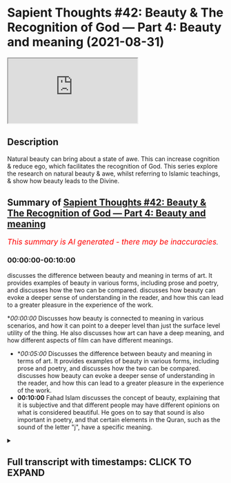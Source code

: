 # Sapient Thoughts #42: Beauty & The Recognition of God — Part 4: Beauty and meaning (2021-08-31)

<iframe loading='lazy' allow='autoplay' src='https://www.youtube.com/embed/sdMYWj65pY0'></iframe>

## Description

Natural beauty can bring about a state of awe. This can increase cognition & reduce ego, which facilitates the recognition of God. This series explore the research on natural beauty & awe, whilst referring to Islamic teachings, & show how beauty leads to the Divine.

## Summary of [Sapient Thoughts #42: Beauty & The Recognition of God — Part 4: Beauty and meaning](https://www.youtube.com/watch?v=sdMYWj65pY0)


*<span style="color:red; font-size:125%">This summary is AI generated - there may be inaccuracies</span>. [](/)*

### <a onclick="modifyYTiframeseektime('0')">00:00:00-00:10:00</a>

discusses the difference between beauty and meaning in terms of art. It provides examples of beauty in various forms, including prose and poetry, and discusses how the two can be compared. discusses how beauty can evoke a deeper sense of understanding in the reader, and how this can lead to a greater pleasure in the experience of the work.

**<a onclick="modifyYTiframeseektime('0')">00:00:00</a>* Discusses how beauty is connected to meaning in various scenarios, and how it can point to a deeper level than just the surface level utility of the thing. He also discusses how art can have a deep meaning, and how different aspects of film can have different meanings.
* **<a onclick="modifyYTiframeseektime('300')">00:05:00</a>* Discusses the difference between beauty and meaning in terms of art. It provides examples of beauty in various forms, including prose and poetry, and discusses how the two can be compared. discusses how beauty can evoke a deeper sense of understanding in the reader, and how this can lead to a greater pleasure in the experience of the work.
* **<a onclick="modifyYTiframeseektime('600')">00:10:00</a>** Fahad Islam discusses the concept of beauty, explaining that it is subjective and that different people may have different opinions on what is considered beautiful. He goes on to say that sound is also important in poetry, and that certain elements in the Quran, such as the sound of the letter "j", have a specific meaning.

<details><summary><h2>Full transcript with timestamps: CLICK TO EXPAND</h2></summary>

<a onclick="modifyYTiframeseektime('2')">0:00:02</a> [Music]  
<a onclick="modifyYTiframeseektime('17')">0:00:17</a> welcome to another episode of sapient  
<a onclick="modifyYTiframeseektime('19')">0:00:19</a> thoughts  
<a onclick="modifyYTiframeseektime('20')">0:00:20</a> where we discuss theo philosophical  
<a onclick="modifyYTiframeseektime('22')">0:00:22</a> issues where we  
<a onclick="modifyYTiframeseektime('24')">0:00:24</a> answer contentions against islam  
<a onclick="modifyYTiframeseektime('27')">0:00:27</a> and where we provide a robust case for  
<a onclick="modifyYTiframeseektime('29')">0:00:29</a> the veracity of islam  
<a onclick="modifyYTiframeseektime('31')">0:00:31</a> in today's episode which is one of a  
<a onclick="modifyYTiframeseektime('33')">0:00:33</a> multiple multi-part series  
<a onclick="modifyYTiframeseektime('35')">0:00:35</a> on the topic of beauty and the  
<a onclick="modifyYTiframeseektime('37')">0:00:37</a> recognition of god  
<a onclick="modifyYTiframeseektime('39')">0:00:39</a> we are going to be continuing our  
<a onclick="modifyYTiframeseektime('41')">0:00:41</a> discussion  
<a onclick="modifyYTiframeseektime('42')">0:00:42</a> from the last episode so if you remember  
<a onclick="modifyYTiframeseektime('44')">0:00:44</a> from the last episode we had given  
<a onclick="modifyYTiframeseektime('46')">0:00:46</a> a conceptualization of beauty and now  
<a onclick="modifyYTiframeseektime('49')">0:00:49</a> what we want to do in today's episode  
<a onclick="modifyYTiframeseektime('51')">0:00:51</a> is that we are going to look at how  
<a onclick="modifyYTiframeseektime('53')">0:00:53</a> beauty is connected to meaning  
<a onclick="modifyYTiframeseektime('55')">0:00:55</a> in various scenarios and where we  
<a onclick="modifyYTiframeseektime('58')">0:00:58</a> experience beauty  
<a onclick="modifyYTiframeseektime('59')">0:00:59</a> so let me start with when we're talking  
<a onclick="modifyYTiframeseektime('63')">0:01:03</a> about  
<a onclick="modifyYTiframeseektime('64')">0:01:04</a> beauty being connected to meaning what  
<a onclick="modifyYTiframeseektime('66')">0:01:06</a> we're saying here is that beauty is  
<a onclick="modifyYTiframeseektime('68')">0:01:08</a> connected to meaning in the sense that  
<a onclick="modifyYTiframeseektime('70')">0:01:10</a> it's giving you something  
<a onclick="modifyYTiframeseektime('71')">0:01:11</a> deeper than a surface meaning  
<a onclick="modifyYTiframeseektime('74')">0:01:14</a> okay so let's take and let's compare  
<a onclick="modifyYTiframeseektime('77')">0:01:17</a> two types of interests you have an  
<a onclick="modifyYTiframeseektime('80')">0:01:20</a> aesthetic interest and a utilitarian  
<a onclick="modifyYTiframeseektime('82')">0:01:22</a> interest  
<a onclick="modifyYTiframeseektime('83')">0:01:23</a> right now what does that mean let's give  
<a onclick="modifyYTiframeseektime('85')">0:01:25</a> an example to to elucidate the point  
<a onclick="modifyYTiframeseektime('88')">0:01:28</a> when a person sets a table for some  
<a onclick="modifyYTiframeseektime('91')">0:01:31</a> guests  
<a onclick="modifyYTiframeseektime('92')">0:01:32</a> now someone could quote unquote set a  
<a onclick="modifyYTiframeseektime('95')">0:01:35</a> table  
<a onclick="modifyYTiframeseektime('96')">0:01:36</a> by putting some paper plates on the  
<a onclick="modifyYTiframeseektime('98')">0:01:38</a> table  
<a onclick="modifyYTiframeseektime('99')">0:01:39</a> and some plastic utensils and  
<a onclick="modifyYTiframeseektime('102')">0:01:42</a> you know and and that's it that's  
<a onclick="modifyYTiframeseektime('104')">0:01:44</a> they've set the table  
<a onclick="modifyYTiframeseektime('106')">0:01:46</a> now this is one setting of a table which  
<a onclick="modifyYTiframeseektime('108')">0:01:48</a> one could say is quite utilitarian  
<a onclick="modifyYTiframeseektime('110')">0:01:50</a> it's based on a the utilization  
<a onclick="modifyYTiframeseektime('114')">0:01:54</a> of the plate in the sense that there is  
<a onclick="modifyYTiframeseektime('116')">0:01:56</a> a practical value of the plate  
<a onclick="modifyYTiframeseektime('118')">0:01:58</a> the plate is there someone takes it they  
<a onclick="modifyYTiframeseektime('120')">0:02:00</a> take food and we're done  
<a onclick="modifyYTiframeseektime('122')">0:02:02</a> now compare that to someone who sets the  
<a onclick="modifyYTiframeseektime('124')">0:02:04</a> table  
<a onclick="modifyYTiframeseektime('126')">0:02:06</a> by way of beautifying it so there is an  
<a onclick="modifyYTiframeseektime('128')">0:02:08</a> aesthetic interest here  
<a onclick="modifyYTiframeseektime('130')">0:02:10</a> and so when someone sets the table with  
<a onclick="modifyYTiframeseektime('133')">0:02:13</a> a very nice tablecloth  
<a onclick="modifyYTiframeseektime('135')">0:02:15</a> they add to it you know candles to the  
<a onclick="modifyYTiframeseektime('137')">0:02:17</a> table and they would have  
<a onclick="modifyYTiframeseektime('139')">0:02:19</a> napkins that are cloth based and wrapped  
<a onclick="modifyYTiframeseektime('141')">0:02:21</a> and put on the plates  
<a onclick="modifyYTiframeseektime('142')">0:02:22</a> the plates have been set and they're  
<a onclick="modifyYTiframeseektime('144')">0:02:24</a> china plates and  
<a onclick="modifyYTiframeseektime('146')">0:02:26</a> utensils real utensils on table mats  
<a onclick="modifyYTiframeseektime('149')">0:02:29</a> that are  
<a onclick="modifyYTiframeseektime('149')">0:02:29</a> that have a design on them and when you  
<a onclick="modifyYTiframeseektime('152')">0:02:32</a> look at this particular setup of the  
<a onclick="modifyYTiframeseektime('153')">0:02:33</a> dining table  
<a onclick="modifyYTiframeseektime('155')">0:02:35</a> you see that there's a beauty to it  
<a onclick="modifyYTiframeseektime('158')">0:02:38</a> this beauty transcends the mere utility  
<a onclick="modifyYTiframeseektime('162')">0:02:42</a> of just  
<a onclick="modifyYTiframeseektime('162')">0:02:42</a> having plates and having utensils so  
<a onclick="modifyYTiframeseektime('165')">0:02:45</a> what we can say is that  
<a onclick="modifyYTiframeseektime('167')">0:02:47</a> that additional element of beauty is  
<a onclick="modifyYTiframeseektime('170')">0:02:50</a> connected with some sort of meaning  
<a onclick="modifyYTiframeseektime('171')">0:02:51</a> in the sense that when the host sets the  
<a onclick="modifyYTiframeseektime('173')">0:02:53</a> table like that  
<a onclick="modifyYTiframeseektime('175')">0:02:55</a> it could be pointing towards something  
<a onclick="modifyYTiframeseektime('177')">0:02:57</a> beyond just  
<a onclick="modifyYTiframeseektime('178')">0:02:58</a> the host wants you to eat it could be  
<a onclick="modifyYTiframeseektime('180')">0:03:00</a> that the host  
<a onclick="modifyYTiframeseektime('181')">0:03:01</a> values the the the the participant or  
<a onclick="modifyYTiframeseektime('185')">0:03:05</a> the guest that's coming over  
<a onclick="modifyYTiframeseektime('186')">0:03:06</a> and therefore they took out time to  
<a onclick="modifyYTiframeseektime('188')">0:03:08</a> beautify because remember  
<a onclick="modifyYTiframeseektime('190')">0:03:10</a> beauty is something that pleases us not  
<a onclick="modifyYTiframeseektime('192')">0:03:12</a> in a sensual way  
<a onclick="modifyYTiframeseektime('194')">0:03:14</a> but there is an aspect of beauty that  
<a onclick="modifyYTiframeseektime('196')">0:03:16</a> pleases the person  
<a onclick="modifyYTiframeseektime('197')">0:03:17</a> so the meaning here could be about the  
<a onclick="modifyYTiframeseektime('200')">0:03:20</a> host  
<a onclick="modifyYTiframeseektime('201')">0:03:21</a> or it could also say something about the  
<a onclick="modifyYTiframeseektime('203')">0:03:23</a> guest or the value of the guest  
<a onclick="modifyYTiframeseektime('205')">0:03:25</a> right and so there's a meaning that goes  
<a onclick="modifyYTiframeseektime('207')">0:03:27</a> beyond just the utilitarian interest  
<a onclick="modifyYTiframeseektime('210')">0:03:30</a> there's an aesthetic interest here and  
<a onclick="modifyYTiframeseektime('212')">0:03:32</a> that points to a meaning that's deeper  
<a onclick="modifyYTiframeseektime('214')">0:03:34</a> than the surface level  
<a onclick="modifyYTiframeseektime('215')">0:03:35</a> utility of plates and utensils  
<a onclick="modifyYTiframeseektime('218')">0:03:38</a> now we could also  
<a onclick="modifyYTiframeseektime('222')">0:03:42</a> talk about beauty being connected to  
<a onclick="modifyYTiframeseektime('224')">0:03:44</a> meaning meaning it points to something  
<a onclick="modifyYTiframeseektime('225')">0:03:45</a> deeper  
<a onclick="modifyYTiframeseektime('226')">0:03:46</a> than a surface level meaning when we  
<a onclick="modifyYTiframeseektime('228')">0:03:48</a> talk about arts and entertainment  
<a onclick="modifyYTiframeseektime('231')">0:03:51</a> so something that is entertaining  
<a onclick="modifyYTiframeseektime('234')">0:03:54</a> would have a kind of surface level  
<a onclick="modifyYTiframeseektime('236')">0:03:56</a> pleasure  
<a onclick="modifyYTiframeseektime('237')">0:03:57</a> so when you watch a movie that is just  
<a onclick="modifyYTiframeseektime('239')">0:03:59</a> merely entertaining  
<a onclick="modifyYTiframeseektime('240')">0:04:00</a> you you know you watch it you enjoy it  
<a onclick="modifyYTiframeseektime('243')">0:04:03</a> and then that's it you're finished  
<a onclick="modifyYTiframeseektime('245')">0:04:05</a> but when it comes to something that is  
<a onclick="modifyYTiframeseektime('247')">0:04:07</a> related to art  
<a onclick="modifyYTiframeseektime('249')">0:04:09</a> it not only has this idea of you being  
<a onclick="modifyYTiframeseektime('253')">0:04:13</a> entertained for a short amount of time  
<a onclick="modifyYTiframeseektime('255')">0:04:15</a> but it allows a person or perhaps causes  
<a onclick="modifyYTiframeseektime('258')">0:04:18</a> a person  
<a onclick="modifyYTiframeseektime('259')">0:04:19</a> to think deeply so for instance you know  
<a onclick="modifyYTiframeseektime('262')">0:04:22</a> if  
<a onclick="modifyYTiframeseektime('262')">0:04:22</a> if if you're a movie buff there may be  
<a onclick="modifyYTiframeseektime('265')">0:04:25</a> certain movies that  
<a onclick="modifyYTiframeseektime('267')">0:04:27</a> are just there to entertain there may be  
<a onclick="modifyYTiframeseektime('268')">0:04:28</a> you know some sort of fleeting action  
<a onclick="modifyYTiframeseektime('270')">0:04:30</a> movies where you  
<a onclick="modifyYTiframeseektime('271')">0:04:31</a> watch the movie you're entertained for  
<a onclick="modifyYTiframeseektime('273')">0:04:33</a> the duration the movie and that's pretty  
<a onclick="modifyYTiframeseektime('274')">0:04:34</a> much it you're not really thinking much  
<a onclick="modifyYTiframeseektime('276')">0:04:36</a> about  
<a onclick="modifyYTiframeseektime('276')">0:04:36</a> the the meaning behind you know uh you  
<a onclick="modifyYTiframeseektime('279')">0:04:39</a> know something related to that movie  
<a onclick="modifyYTiframeseektime('281')">0:04:41</a> you may have other movies where there is  
<a onclick="modifyYTiframeseektime('284')">0:04:44</a> a certain artistic element that's  
<a onclick="modifyYTiframeseektime('286')">0:04:46</a> very deep and very beautiful and so  
<a onclick="modifyYTiframeseektime('288')">0:04:48</a> there's a meaning behind it so every  
<a onclick="modifyYTiframeseektime('290')">0:04:50</a> kind of  
<a onclick="modifyYTiframeseektime('291')">0:04:51</a> shot and every angle and and every you  
<a onclick="modifyYTiframeseektime('293')">0:04:53</a> know the filmatography and everything  
<a onclick="modifyYTiframeseektime('295')">0:04:55</a> involved  
<a onclick="modifyYTiframeseektime('296')">0:04:56</a> has a certain meaning the color of the  
<a onclick="modifyYTiframeseektime('299')">0:04:59</a> particular movie has a certain  
<a onclick="modifyYTiframeseektime('301')">0:05:01</a> you know it's supposed to convey a  
<a onclick="modifyYTiframeseektime('302')">0:05:02</a> certain feeling which has a certain  
<a onclick="modifyYTiframeseektime('304')">0:05:04</a> meaning  
<a onclick="modifyYTiframeseektime('305')">0:05:05</a> so we can look at the idea of beauty  
<a onclick="modifyYTiframeseektime('308')">0:05:08</a> when there's a film that is you know  
<a onclick="modifyYTiframeseektime('310')">0:05:10</a> related to its beauty and it's  
<a onclick="modifyYTiframeseektime('312')">0:05:12</a> you know how it's being you know how it  
<a onclick="modifyYTiframeseektime('314')">0:05:14</a> was being how it was composed  
<a onclick="modifyYTiframeseektime('316')">0:05:16</a> and how the audience is supposed to look  
<a onclick="modifyYTiframeseektime('318')">0:05:18</a> at it and think about it deeply  
<a onclick="modifyYTiframeseektime('319')">0:05:19</a> perhaps um and compare that to let's say  
<a onclick="modifyYTiframeseektime('322')">0:05:22</a> a movie that was just there for  
<a onclick="modifyYTiframeseektime('323')">0:05:23</a> entertainment purposes  
<a onclick="modifyYTiframeseektime('325')">0:05:25</a> that being said the movie that has kind  
<a onclick="modifyYTiframeseektime('328')">0:05:28</a> of  
<a onclick="modifyYTiframeseektime('328')">0:05:28</a> more to it has a deeper you know like a  
<a onclick="modifyYTiframeseektime('330')">0:05:30</a> certain color hue  
<a onclick="modifyYTiframeseektime('332')">0:05:32</a> a certain a certain way that the the  
<a onclick="modifyYTiframeseektime('333')">0:05:33</a> movie has been uh recorded  
<a onclick="modifyYTiframeseektime('335')">0:05:35</a> the the the camera angles uh the types  
<a onclick="modifyYTiframeseektime('339')">0:05:39</a> of cameras  
<a onclick="modifyYTiframeseektime('340')">0:05:40</a> the grittiness of the film there's so  
<a onclick="modifyYTiframeseektime('342')">0:05:42</a> many things that give the film a certain  
<a onclick="modifyYTiframeseektime('344')">0:05:44</a> feeling  
<a onclick="modifyYTiframeseektime('345')">0:05:45</a> which is there to allow the audience or  
<a onclick="modifyYTiframeseektime('348')">0:05:48</a> cause the audience to think  
<a onclick="modifyYTiframeseektime('349')">0:05:49</a> deeper about the film right so we can  
<a onclick="modifyYTiframeseektime('352')">0:05:52</a> see  
<a onclick="modifyYTiframeseektime('352')">0:05:52</a> this distinction between beauty in the  
<a onclick="modifyYTiframeseektime('355')">0:05:55</a> sense that beauty points  
<a onclick="modifyYTiframeseektime('357')">0:05:57</a> to meaning and it points to something  
<a onclick="modifyYTiframeseektime('358')">0:05:58</a> deeper than a surface level meaning when  
<a onclick="modifyYTiframeseektime('360')">0:06:00</a> we compare  
<a onclick="modifyYTiframeseektime('361')">0:06:01</a> arts and entertainment so another  
<a onclick="modifyYTiframeseektime('364')">0:06:04</a> example that we can provide  
<a onclick="modifyYTiframeseektime('366')">0:06:06</a> is in the realm of uh literature or or  
<a onclick="modifyYTiframeseektime('369')">0:06:09</a> or or writing and here we can com  
<a onclick="modifyYTiframeseektime('373')">0:06:13</a> we can compare prose and poetry  
<a onclick="modifyYTiframeseektime('376')">0:06:16</a> so when we think of prose prose is like  
<a onclick="modifyYTiframeseektime('378')">0:06:18</a> the composition of something it's just  
<a onclick="modifyYTiframeseektime('380')">0:06:20</a> something that  
<a onclick="modifyYTiframeseektime('381')">0:06:21</a> someone has put together and it's  
<a onclick="modifyYTiframeseektime('382')">0:06:22</a> therefore let's say informational  
<a onclick="modifyYTiframeseektime('384')">0:06:24</a> purposes  
<a onclick="modifyYTiframeseektime('385')">0:06:25</a> so you could think of something like an  
<a onclick="modifyYTiframeseektime('387')">0:06:27</a> organic chemistry textbook  
<a onclick="modifyYTiframeseektime('390')">0:06:30</a> poetry on the other hand has an  
<a onclick="modifyYTiframeseektime('392')">0:06:32</a> additional  
<a onclick="modifyYTiframeseektime('393')">0:06:33</a> purpose behind it poetry not only is  
<a onclick="modifyYTiframeseektime('395')">0:06:35</a> there to let's say convey  
<a onclick="modifyYTiframeseektime('397')">0:06:37</a> some sort of information but it's there  
<a onclick="modifyYTiframeseektime('400')">0:06:40</a> to not only convey information but it  
<a onclick="modifyYTiframeseektime('401')">0:06:41</a> has an  
<a onclick="modifyYTiframeseektime('401')">0:06:41</a> element and add an element of beauty so  
<a onclick="modifyYTiframeseektime('404')">0:06:44</a> if you think about prose being your  
<a onclick="modifyYTiframeseektime('405')">0:06:45</a> organic chemistry textbook  
<a onclick="modifyYTiframeseektime('407')">0:06:47</a> this is something you may read once and  
<a onclick="modifyYTiframeseektime('409')">0:06:49</a> maybe you need to read it to study for  
<a onclick="modifyYTiframeseektime('411')">0:06:51</a> an exam  
<a onclick="modifyYTiframeseektime('412')">0:06:52</a> and then you study for the exam and then  
<a onclick="modifyYTiframeseektime('413')">0:06:53</a> you maybe never go back to it or maybe  
<a onclick="modifyYTiframeseektime('415')">0:06:55</a> you go back to it  
<a onclick="modifyYTiframeseektime('416')">0:06:56</a> just to refer and get some information  
<a onclick="modifyYTiframeseektime('418')">0:06:58</a> extract some information from it  
<a onclick="modifyYTiframeseektime('419')">0:06:59</a> but you're really never going to go back  
<a onclick="modifyYTiframeseektime('421')">0:07:01</a> to it because you you derive some sort  
<a onclick="modifyYTiframeseektime('423')">0:07:03</a> of deeper pleasure  
<a onclick="modifyYTiframeseektime('424')">0:07:04</a> out of that i mean well maybe derive  
<a onclick="modifyYTiframeseektime('426')">0:07:06</a> some pleasure out of it because of the  
<a onclick="modifyYTiframeseektime('428')">0:07:08</a> subject matter but here we're talking  
<a onclick="modifyYTiframeseektime('430')">0:07:10</a> about the idea of it's giving you  
<a onclick="modifyYTiframeseektime('432')">0:07:12</a> information  
<a onclick="modifyYTiframeseektime('433')">0:07:13</a> and that's pretty much it whereas when  
<a onclick="modifyYTiframeseektime('435')">0:07:15</a> you compare that to  
<a onclick="modifyYTiframeseektime('436')">0:07:16</a> poetry poetry is something more  
<a onclick="modifyYTiframeseektime('440')">0:07:20</a> poetry has a pleasure that that that  
<a onclick="modifyYTiframeseektime('443')">0:07:23</a> that is  
<a onclick="modifyYTiframeseektime('444')">0:07:24</a> more than just extracting information  
<a onclick="modifyYTiframeseektime('446')">0:07:26</a> from something  
<a onclick="modifyYTiframeseektime('447')">0:07:27</a> so if i was to to to read out a poem by  
<a onclick="modifyYTiframeseektime('451')">0:07:31</a> emily dickinson which is called  
<a onclick="modifyYTiframeseektime('452')">0:07:32</a> um hope is the thing with feathers let's  
<a onclick="modifyYTiframeseektime('455')">0:07:35</a> now  
<a onclick="modifyYTiframeseektime('456')">0:07:36</a> take a look at it and listen to this  
<a onclick="modifyYTiframeseektime('458')">0:07:38</a> particular poem  
<a onclick="modifyYTiframeseektime('459')">0:07:39</a> so emily dickinson writes hope is the  
<a onclick="modifyYTiframeseektime('462')">0:07:42</a> thing with feathers  
<a onclick="modifyYTiframeseektime('464')">0:07:44</a> it perches in the soul and sings the  
<a onclick="modifyYTiframeseektime('467')">0:07:47</a> tune without words  
<a onclick="modifyYTiframeseektime('469')">0:07:49</a> and never stops at all so now what we  
<a onclick="modifyYTiframeseektime('472')">0:07:52</a> see here is that there's a concept  
<a onclick="modifyYTiframeseektime('473')">0:07:53</a> that's being put forth that is hope  
<a onclick="modifyYTiframeseektime('475')">0:07:55</a> and it's being described as a you know  
<a onclick="modifyYTiframeseektime('478')">0:07:58</a> in this case  
<a onclick="modifyYTiframeseektime('479')">0:07:59</a> a bird let's say and there's a certain  
<a onclick="modifyYTiframeseektime('482')">0:08:02</a> beauty to the way the words have been  
<a onclick="modifyYTiframeseektime('485')">0:08:05</a> put together  
<a onclick="modifyYTiframeseektime('486')">0:08:06</a> and the and the feeling that it gives to  
<a onclick="modifyYTiframeseektime('489')">0:08:09</a> the person that's reading the particular  
<a onclick="modifyYTiframeseektime('490')">0:08:10</a> poem because they  
<a onclick="modifyYTiframeseektime('492')">0:08:12</a> may be able to understand hope and they  
<a onclick="modifyYTiframeseektime('494')">0:08:14</a> understand hope as a concept but now  
<a onclick="modifyYTiframeseektime('496')">0:08:16</a> there's something deeper related to hope  
<a onclick="modifyYTiframeseektime('498')">0:08:18</a> so hope is the thing with feathers that  
<a onclick="modifyYTiframeseektime('501')">0:08:21</a> perches in the soul  
<a onclick="modifyYTiframeseektime('503')">0:08:23</a> and sings the tune without words and  
<a onclick="modifyYTiframeseektime('506')">0:08:26</a> never stops at all  
<a onclick="modifyYTiframeseektime('508')">0:08:28</a> and sweetest in the gale is heard and  
<a onclick="modifyYTiframeseektime('511')">0:08:31</a> sore must be the storm now think about  
<a onclick="modifyYTiframeseektime('514')">0:08:34</a> this  
<a onclick="modifyYTiframeseektime('515')">0:08:35</a> you know person that's going to the  
<a onclick="modifyYTiframeseektime('516')">0:08:36</a> vicissitudes of life's the ups and downs  
<a onclick="modifyYTiframeseektime('519')">0:08:39</a> and then they have this thing called  
<a onclick="modifyYTiframeseektime('520')">0:08:40</a> hope and the way that emily dickinson is  
<a onclick="modifyYTiframeseektime('523')">0:08:43</a> now  
<a onclick="modifyYTiframeseektime('524')">0:08:44</a> is is describing it in by way of poetry  
<a onclick="modifyYTiframeseektime('527')">0:08:47</a> it's it's it a person would have a  
<a onclick="modifyYTiframeseektime('530')">0:08:50</a> certain pleasure in reading that because  
<a onclick="modifyYTiframeseektime('532')">0:08:52</a> they can  
<a onclick="modifyYTiframeseektime('533')">0:08:53</a> they can see themselves in it perhaps so  
<a onclick="modifyYTiframeseektime('536')">0:08:56</a> and swedish in the gale is heard and  
<a onclick="modifyYTiframeseektime('538')">0:08:58</a> sore must be the storm that could abash  
<a onclick="modifyYTiframeseektime('541')">0:09:01</a> the little bird  
<a onclick="modifyYTiframeseektime('542')">0:09:02</a> that kept so many warm again we're  
<a onclick="modifyYTiframeseektime('544')">0:09:04</a> talking about hope here right  
<a onclick="modifyYTiframeseektime('546')">0:09:06</a> i've heard it in the chilliest land and  
<a onclick="modifyYTiframeseektime('549')">0:09:09</a> the strangest sea  
<a onclick="modifyYTiframeseektime('550')">0:09:10</a> and yet never in extremity  
<a onclick="modifyYTiframeseektime('554')">0:09:14</a> it asked a crumb of me  
<a onclick="modifyYTiframeseektime('557')">0:09:17</a> so there's a certain beauty to that  
<a onclick="modifyYTiframeseektime('558')">0:09:18</a> there's a certain you know  
<a onclick="modifyYTiframeseektime('560')">0:09:20</a> it's something that transcends just mere  
<a onclick="modifyYTiframeseektime('562')">0:09:22</a> extraction of information  
<a onclick="modifyYTiframeseektime('564')">0:09:24</a> and so we find when we compare prose and  
<a onclick="modifyYTiframeseektime('566')">0:09:26</a> poetry  
<a onclick="modifyYTiframeseektime('568')">0:09:28</a> the same phenomena when we were talking  
<a onclick="modifyYTiframeseektime('570')">0:09:30</a> about  
<a onclick="modifyYTiframeseektime('571')">0:09:31</a> beauty pointing towards something deeper  
<a onclick="modifyYTiframeseektime('574')">0:09:34</a> it has a meaning but it's something  
<a onclick="modifyYTiframeseektime('575')">0:09:35</a> deeper you can come back to this poem  
<a onclick="modifyYTiframeseektime('576')">0:09:36</a> and read it again  
<a onclick="modifyYTiframeseektime('577')">0:09:37</a> there's a phenomenon that happens  
<a onclick="modifyYTiframeseektime('579')">0:09:39</a> whereby you derive a certain pleasure  
<a onclick="modifyYTiframeseektime('581')">0:09:41</a> and you can go back to and say what did  
<a onclick="modifyYTiframeseektime('582')">0:09:42</a> the author mean and what was the meaning  
<a onclick="modifyYTiframeseektime('584')">0:09:44</a> behind  
<a onclick="modifyYTiframeseektime('585')">0:09:45</a> x y and z and this line and that line  
<a onclick="modifyYTiframeseektime('587')">0:09:47</a> and this word  
<a onclick="modifyYTiframeseektime('588')">0:09:48</a> or this sentence coming with this  
<a onclick="modifyYTiframeseektime('590')">0:09:50</a> sentence and so on and so forth  
<a onclick="modifyYTiframeseektime('591')">0:09:51</a> that you would go back to it over and  
<a onclick="modifyYTiframeseektime('593')">0:09:53</a> over and over again in fact when we  
<a onclick="modifyYTiframeseektime('595')">0:09:55</a> speak about prose and poetry  
<a onclick="modifyYTiframeseektime('597')">0:09:57</a> um clenus brooks he writes in the heresy  
<a onclick="modifyYTiframeseektime('600')">0:10:00</a> a paraphrase  
<a onclick="modifyYTiframeseektime('601')">0:10:01</a> he addresses the topic of can a poem be  
<a onclick="modifyYTiframeseektime('604')">0:10:04</a> paraphrased  
<a onclick="modifyYTiframeseektime('605')">0:10:05</a> and he says that the reason why and  
<a onclick="modifyYTiframeseektime('609')">0:10:09</a> notice that it's called a heresy or  
<a onclick="modifyYTiframeseektime('610')">0:10:10</a> paraphrase in other words you can't  
<a onclick="modifyYTiframeseektime('612')">0:10:12</a> paraphrase a poem  
<a onclick="modifyYTiframeseektime('613')">0:10:13</a> um the reason why it would be wrong  
<a onclick="modifyYTiframeseektime('616')">0:10:16</a> in a sense or you can't paraphrase a  
<a onclick="modifyYTiframeseektime('619')">0:10:19</a> poem  
<a onclick="modifyYTiframeseektime('620')">0:10:20</a> he gives a few reasons as to why that  
<a onclick="modifyYTiframeseektime('622')">0:10:22</a> would not be the case why a person  
<a onclick="modifyYTiframeseektime('624')">0:10:24</a> could not engage with trying to  
<a onclick="modifyYTiframeseektime('626')">0:10:26</a> paraphrase  
<a onclick="modifyYTiframeseektime('627')">0:10:27</a> a poem he says number one poetry can  
<a onclick="modifyYTiframeseektime('629')">0:10:29</a> express  
<a onclick="modifyYTiframeseektime('630')">0:10:30</a> several thoughts at the same time and  
<a onclick="modifyYTiframeseektime('632')">0:10:32</a> this is true if you know when you look  
<a onclick="modifyYTiframeseektime('634')">0:10:34</a> at  
<a onclick="modifyYTiframeseektime('634')">0:10:34</a> various poems there are numerous of  
<a onclick="modifyYTiframeseektime('637')">0:10:37</a> numerous thoughts that can be expressed  
<a onclick="modifyYTiframeseektime('639')">0:10:39</a> by way of one sentence within the poem  
<a onclick="modifyYTiframeseektime('641')">0:10:41</a> let alone the poem itself  
<a onclick="modifyYTiframeseektime('643')">0:10:43</a> number two poems are polysemious  
<a onclick="modifyYTiframeseektime('646')">0:10:46</a> in other words there's meanings conveyed  
<a onclick="modifyYTiframeseektime('648')">0:10:48</a> on several levels  
<a onclick="modifyYTiframeseektime('650')">0:10:50</a> and that's also true when we think about  
<a onclick="modifyYTiframeseektime('651')">0:10:51</a> poetry there's several levels and layers  
<a onclick="modifyYTiframeseektime('654')">0:10:54</a> that one can understand and one can  
<a onclick="modifyYTiframeseektime('657')">0:10:57</a> investigate in terms of its meaning  
<a onclick="modifyYTiframeseektime('659')">0:10:59</a> meaning is lost in any paraphrase in  
<a onclick="modifyYTiframeseektime('662')">0:11:02</a> other words  
<a onclick="modifyYTiframeseektime('663')">0:11:03</a> when you try to paraphrase and to give  
<a onclick="modifyYTiframeseektime('665')">0:11:05</a> an extreme example of this when you try  
<a onclick="modifyYTiframeseektime('667')">0:11:07</a> to translate  
<a onclick="modifyYTiframeseektime('668')">0:11:08</a> one poem from one language to another  
<a onclick="modifyYTiframeseektime('670')">0:11:10</a> you find that there is something that is  
<a onclick="modifyYTiframeseektime('672')">0:11:12</a> lost and that thing that is lost  
<a onclick="modifyYTiframeseektime('676')">0:11:16</a> is that pleasure that one derives  
<a onclick="modifyYTiframeseektime('679')">0:11:19</a> from the poem itself or a a a  
<a onclick="modifyYTiframeseektime('682')">0:11:22</a> level of that pleasure and you can think  
<a onclick="modifyYTiframeseektime('684')">0:11:24</a> about this when you translate  
<a onclick="modifyYTiframeseektime('686')">0:11:26</a> like one poem from one language to  
<a onclick="modifyYTiframeseektime('687')">0:11:27</a> another in the original language  
<a onclick="modifyYTiframeseektime('689')">0:11:29</a> there is a certain level of beauty that  
<a onclick="modifyYTiframeseektime('693')">0:11:33</a> in most cases cannot be in the other  
<a onclick="modifyYTiframeseektime('695')">0:11:35</a> language you may be able to give  
<a onclick="modifyYTiframeseektime('696')">0:11:36</a> some element of the beauty because  
<a onclick="modifyYTiframeseektime('699')">0:11:39</a> there's a certain meaning that's been  
<a onclick="modifyYTiframeseektime('700')">0:11:40</a> extracted from it and you can you can  
<a onclick="modifyYTiframeseektime('702')">0:11:42</a> but the original beauty of the poem the  
<a onclick="modifyYTiframeseektime('705')">0:11:45</a> original  
<a onclick="modifyYTiframeseektime('705')">0:11:45</a> sound the original uh cadence of the  
<a onclick="modifyYTiframeseektime('708')">0:11:48</a> poem  
<a onclick="modifyYTiframeseektime('709')">0:11:49</a> that is something that's very difficult  
<a onclick="modifyYTiframeseektime('711')">0:11:51</a> when you try to translate it  
<a onclick="modifyYTiframeseektime('713')">0:11:53</a> or you try to paraphrase the poem  
<a onclick="modifyYTiframeseektime('715')">0:11:55</a> there's something that's lost  
<a onclick="modifyYTiframeseektime('717')">0:11:57</a> and then the fourth one is really  
<a onclick="modifyYTiframeseektime('718')">0:11:58</a> interesting because clan is brooks then  
<a onclick="modifyYTiframeseektime('720')">0:12:00</a> says  
<a onclick="modifyYTiframeseektime('721')">0:12:01</a> sound is important because in many poems  
<a onclick="modifyYTiframeseektime('724')">0:12:04</a> there's a rhyming scheme or there's a  
<a onclick="modifyYTiframeseektime('727')">0:12:07</a> way in which the words come together  
<a onclick="modifyYTiframeseektime('728')">0:12:08</a> such that the sound  
<a onclick="modifyYTiframeseektime('730')">0:12:10</a> gives a certain type of meaning and this  
<a onclick="modifyYTiframeseektime('732')">0:12:12</a> is you know true when it comes to  
<a onclick="modifyYTiframeseektime('734')">0:12:14</a> poems this is true when it comes to even  
<a onclick="modifyYTiframeseektime('736')">0:12:16</a> the quran for instance  
<a onclick="modifyYTiframeseektime('738')">0:12:18</a> there are certain you know places and  
<a onclick="modifyYTiframeseektime('740')">0:12:20</a> elements of the quran  
<a onclick="modifyYTiframeseektime('741')">0:12:21</a> where the sound is indicative of a very  
<a onclick="modifyYTiframeseektime('744')">0:12:24</a> specific meaning  
<a onclick="modifyYTiframeseektime('745')">0:12:25</a> and because the sound is the way it is  
<a onclick="modifyYTiframeseektime('748')">0:12:28</a> it enhances the meaning  
<a onclick="modifyYTiframeseektime('749')">0:12:29</a> so we see that in this concept of  
<a onclick="modifyYTiframeseektime('752')">0:12:32</a> conceptuality when we're talking about  
<a onclick="modifyYTiframeseektime('754')">0:12:34</a> conceptualizing beauty  
<a onclick="modifyYTiframeseektime('755')">0:12:35</a> when we're talking about the idea of  
<a onclick="modifyYTiframeseektime('756')">0:12:36</a> beauty being attached to meaning and  
<a onclick="modifyYTiframeseektime('758')">0:12:38</a> that meaning is something deeper than  
<a onclick="modifyYTiframeseektime('759')">0:12:39</a> the surface level  
<a onclick="modifyYTiframeseektime('760')">0:12:40</a> we can see that beauty adds something or  
<a onclick="modifyYTiframeseektime('763')">0:12:43</a> there's something  
<a onclick="modifyYTiframeseektime('764')">0:12:44</a> more when we approach something to be  
<a onclick="modifyYTiframeseektime('766')">0:12:46</a> beautiful  
<a onclick="modifyYTiframeseektime('768')">0:12:48</a> now in the next episode we're going to  
<a onclick="modifyYTiframeseektime('771')">0:12:51</a> be  
<a onclick="modifyYTiframeseektime('772')">0:12:52</a> broaching the topic of subjective versus  
<a onclick="modifyYTiframeseektime('774')">0:12:54</a> objective beauty  
<a onclick="modifyYTiframeseektime('776')">0:12:56</a> is there such a thing as something to be  
<a onclick="modifyYTiframeseektime('778')">0:12:58</a> objectively beautiful  
<a onclick="modifyYTiframeseektime('780')">0:13:00</a> or is all beauty subjective is i is is  
<a onclick="modifyYTiframeseektime('782')">0:13:02</a> beauty truly in the eyes of the  
<a onclick="modifyYTiframeseektime('784')">0:13:04</a> beholder no matter what a person is  
<a onclick="modifyYTiframeseektime('786')">0:13:06</a> exposed to or are there indeed  
<a onclick="modifyYTiframeseektime('788')">0:13:08</a> certain things that are objectively  
<a onclick="modifyYTiframeseektime('790')">0:13:10</a> beautiful  
<a onclick="modifyYTiframeseektime('792')">0:13:12</a> that is something we're going to be  
<a onclick="modifyYTiframeseektime('793')">0:13:13</a> speaking about in the next episode  
<a onclick="modifyYTiframeseektime('795')">0:13:15</a> so until then this is fahad islam and  
<a onclick="modifyYTiframeseektime('798')">0:13:18</a> these  
<a onclick="modifyYTiframeseektime('798')">0:13:18</a> are sapient thoughts  
</details>